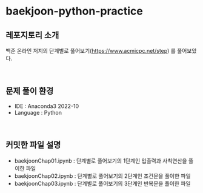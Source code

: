 # baekjoon-python-practice

## 레포지토리 소개
백준 온라인 저지의 단계별로 풀어보기(https://www.acmicpc.net/step) 를 풀어보았다.

<br/>

## 문제 풀이 환경
- IDE : Anaconda3 2022-10
- Language : Python

<br/>

## 커밋한 파일 설명
- baekjoonChap01.ipynb : 단계별로 풀어보기의 1단계인 입출력과 사칙연산을 풀이한 파일
- baekjoonChap02.ipynb : 단계별로 풀어보기의 2단계인 조건문을 풀이한 파일
- baekjoonChap03.ipynb : 단계별로 풀어보기의 3단계인 반복문을 풀이한 파일
